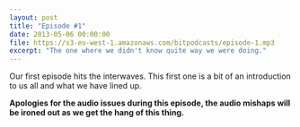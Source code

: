```yaml
---
layout: post
title: "Episode #1"
date: 2013-05-06 00:00:00
file: https://s3-eu-west-1.amazonaws.com/bitpodcasts/episode-1.mp3
excerpt: "The one where we didn't know quite way we were doing."
---
```


Our first episode hits the interwaves. This first one is a bit of an introduction to us all and what we have lined up.

__Apologies for the audio issues during this episode, the audio mishaps will be ironed out as we get the hang of this thing.__
